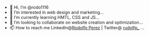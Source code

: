 - 👋 Hi, I’m @rodo1116
- 👀 I’m interested in web design and marketing...
- 🌱 I’m currently learning HMTL, CSS and JS...
- 💞️ I’m looking to collaborate on website creation and optimization...
- 📫 How to reach me LinkedIn@<a href="https://www.linkedin.com/in/rodolfo-perez-06149b89/">Rodolfo Perez</a> | Twitter@ <a href="https://twitter.com/rudolfp_">rudolfp_</a> ...

<!---
rodo1116/rodo1116 is a ✨ special ✨ repository because its `README.md` (this file) appears on your GitHub profile.
You can click the Preview link to take a look at your changes.
--->
